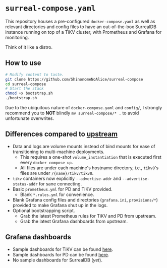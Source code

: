# `surreal-compose.yaml`
This repository houses a pre-configured `docker-compose.yaml` as well as relevant directories and config files to have an out-of-the-box SurrealDB instance running on top of a TiKV cluster, with Prometheus and Grafana for monitoring.

Think of it like a distro.

## How to use
```sh
# Modify content to taste.
git clone https://github.com/ShinonomeNoAlice/surreal-compose
cd surreal-compose
# Start the stack
chmod +x bootstrap.sh
./bootstrap.sh
```
Due to the ubiquitous nature of `docker-compose.yaml` and `config/`, I strongly recommend you to **NOT** blindly `mv surreal-compose/* .` to avoid unfortunate overwrites.

## Differences compared to [upstream](https://github.com/surrealdb/docker.surrealdb.com)
- Data and logs are volume mounts instead of bind mounts for ease of transitioning to multi-machine deployments.
    - This requires a one-shot `volume_instantiation` that is executed first every `docker compose up`.
    - All files are under each machine's hostname directory, i.e., `tikv0`'s files are under `/{name}/tikv/tikv0`.
- `tikv` containers now explicitly `--advertise-addr` and `--advertise-status-addr` for sane connecting.
- Basic `prometheus.yml` for PD and TiKV provided.
    - Blank `*.rules.yml` for convenience.
- Blank Grafana config files and directories (`grafana.ini`, `provisions/*`) provided to make Grafana shut up in the logs.
- Optional bootstrapping script.
    - Grab the latest Prometheus rules for TiKV and PD from upstream.
    - Grab the latest Grafana dashboards from upstream.

## Grafana dashboards
- Sample dashboards for TiKV can be found [here](https://github.com/tikv/tikv/tree/master/metrics/grafana).
- Sample dashboards for PD can be found [here](https://github.com/tikv/pd/tree/master/metrics/grafana).
- No sample dashboards for SurrealDB (*yet*).